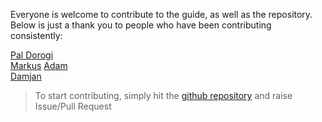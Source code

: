 Everyone is welcome to contribute to the guide, as well as the repository. Below is just a thank you to people who have been contributing consistently:

[Pal Dorogi](https://github.com/ilap)  
[Markus](https://github.com/gufmar)
[Adam](https://github.com/Crypto2099)  
[Damjan](https://github.com/DamjanOstrelic)  

> To start contributing, simply hit the [github repository](https://github.com/cardano-community/concepts) and raise Issue/Pull Request
